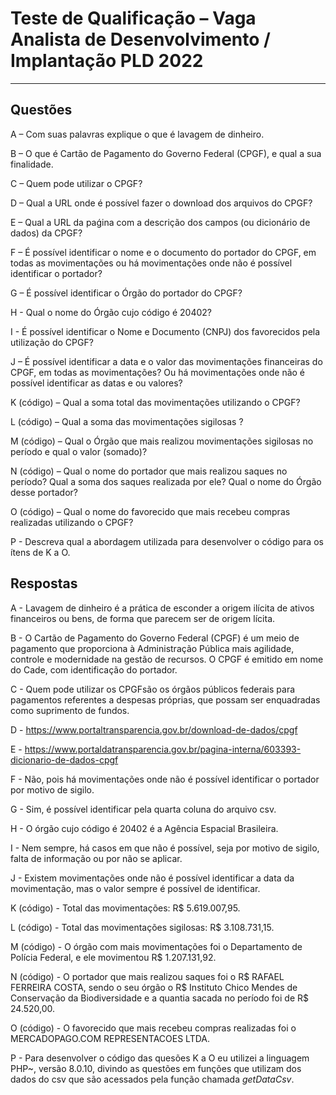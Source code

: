 
# Teste de Qualificação – Vaga Analista de Desenvolvimento / Implantação PLD 2022

---

## Questões

A – Com suas palavras explique o que é lavagem de dinheiro.  

B – O que é Cartão de Pagamento do Governo Federal (CPGF), e qual a sua finalidade.  

C – Quem pode utilizar o CPGF?  

D – Qual a URL onde é possível fazer o download dos arquivos do CPGF?  

E – Qual a URL da paǵina com a descrição dos campos (ou dicionário de dados) da CPGF?  

F – É possível identificar o nome e o documento do portador do CPGF, em todas as movimentações ou há movimentações onde não é possível identificar o portador?  

G – É possível identificar o Órgão do portador do CPGF?  

H - Qual o nome do Órgão cujo código é 20402?  

I - É possível identificar o Nome e Documento (CNPJ) dos favorecidos pela utilização do CPGF?  

J – É possível identificar a data e o valor das movimentações financeiras do CPGF, em todas as movimentações? Ou há movimentações onde não é possível identificar as datas e
ou valores?  

K (código) – Qual a soma total das movimentações utilizando o CPGF?  

L (código) – Qual a soma das movimentações sigilosas ?  

M (código) – Qual o Órgão que mais realizou movimentações sigilosas no período e qual o valor (somado)?  

N (código) – Qual o nome do portador que mais realizou saques no período? Qual a soma dos saques realizada por ele? Qual o nome do Órgão desse portador?  

O (código) – Qual o nome do favorecido que mais recebeu compras realizadas utilizando o CPGF?  

P - Descreva qual a abordagem utilizada para desenvolver o código para os ítens de K a O.

## Respostas

A - Lavagem de dinheiro é a prática de esconder a origem ilícita de ativos financeiros ou bens, de forma que parecem ser de origem lícita.  

B - O Cartão de Pagamento do Governo Federal (CPGF) é um meio de pagamento que proporciona à Administração Pública mais agilidade, controle e modernidade na gestão de recursos. O CPGF é emitido em nome do Cade, com identificação do portador.  

C - Quem pode utilizar os CPGFsão os órgãos públicos federais para pagamentos referentes a despesas próprias, que possam ser enquadradas como suprimento de fundos.  

D - <https://www.portaltransparencia.gov.br/download-de-dados/cpgf>  

E - <https://www.portaldatransparencia.gov.br/pagina-interna/603393-dicionario-de-dados-cpgf> 

F - Não, pois há movimentações onde não é possível identificar o portador por motivo de sigilo.  

G - Sim, é possível identificar pela quarta coluna do arquivo csv.  

H - O órgão cujo código é 20402 é a Agência Espacial Brasileira.

I - Nem sempre, há casos em que não é possível, seja por motivo de sigilo, falta de informação ou por não se aplicar.  

J - Existem movimentações onde não é possível identificar a data da movimentação, mas o valor sempre é possível de identificar.  

K (código) - Total das movimentações: R$ 5.619.007,95.  

L (código) - Total das movimentações sigilosas: R$ 3.108.731,15.  

M (código) - O órgão com mais movimentações foi o Departamento de Polícia Federal, e ele movimentou R$ 1.207.131,92.  

N (código) - O portador que mais realizou saques foi o R$ RAFAEL FERREIRA COSTA, sendo o seu órgão o R$ Instituto Chico Mendes de Conservação da Biodiversidade e a quantia sacada no período foi de R$ 24.520,00.  

O (código) - O favorecido que mais recebeu compras realizadas foi o MERCADOPAGO.COM REPRESENTACOES LTDA.  

P - Para desenvolver o código das quesões K a O eu utilizei a linguagem PHP~, versão 8.0.10, divindo as questões em funções que utilizam dos dados do csv que são acessados pela função chamada *getDataCsv*.